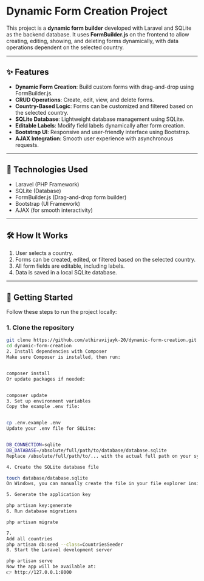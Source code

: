 # Dynamic Form Creation Project

This project is a **dynamic form builder** developed with Laravel and SQLite as the backend database. It uses **FormBuilder.js** on the frontend to allow creating, editing, showing, and deleting forms dynamically, with data operations dependent on the selected country.

---

## ✨ Features

- **Dynamic Form Creation**: Build custom forms with drag-and-drop using FormBuilder.js.
- **CRUD Operations**: Create, edit, view, and delete forms.
- **Country-Based Logic**: Forms can be customized and filtered based on the selected country.
- **SQLite Database**: Lightweight database management using SQLite.
- **Editable Labels**: Modify field labels dynamically after form creation.
- **Bootstrap UI**: Responsive and user-friendly interface using Bootstrap.
- **AJAX Integration**: Smooth user experience with asynchronous requests.

---

## 🧰 Technologies Used

- Laravel (PHP Framework)
- SQLite (Database)
- FormBuilder.js (Drag-and-drop form builder)
- Bootstrap (UI Framework)
- AJAX (for smooth interactivity)

---

## 🛠️ How It Works

1. User selects a country.
2. Forms can be created, edited, or filtered based on the selected country.
3. All form fields are editable, including labels.
4. Data is saved in a local SQLite database.

---

## 🚀 Getting Started

Follow these steps to run the project locally:

### 1. Clone the repository

```bash
git clone https://github.com/athiravijayk-20/dynamic-form-creation.git
cd dynamic-form-creation
2. Install dependencies with Composer
Make sure Composer is installed, then run:


composer install
Or update packages if needed:


composer update
3. Set up environment variables
Copy the example .env file:


cp .env.example .env
Update your .env file for SQLite:


DB_CONNECTION=sqlite
DB_DATABASE=/absolute/full/path/to/database/database.sqlite
Replace /absolute/full/path/to/... with the actual full path on your system (e.g., C:/xampp/htdocs/dynamic_form/database/database.sqlite on Windows).

4. Create the SQLite database file

touch database/database.sqlite
On Windows, you can manually create the file in your file explorer inside the database/ folder.

5. Generate the application key

php artisan key:generate
6. Run database migrations

php artisan migrate

7.
Add all countries
php artisan db:seed --class=CountriesSeeder 
8. Start the Laravel development server

php artisan serve
Now the app will be available at:
👉 http://127.0.0.1:8000
